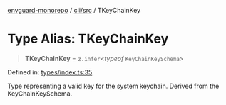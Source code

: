 [envguard-monorepo](../../../index.md) / [cli/src](../index.md) / TKeyChainKey

# Type Alias: TKeyChainKey

> **TKeyChainKey** = `z.infer`\<_typeof_ `KeyChainKeySchema`\>

Defined in: [types/index.ts:35](https://github.com/amannirala13/envguard/blob/27fa3a91e5b82415a24e2e2859621b8033ae7435/packages/cli/src/types/index.ts#L35)

Type representing a valid key for the system keychain.
Derived from the KeyChainKeySchema.
